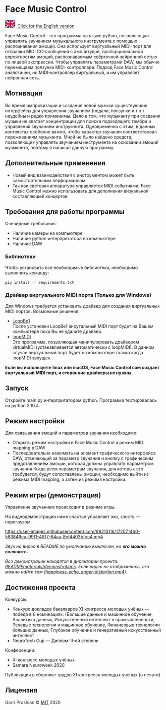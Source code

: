 # Face Music Control

[<img src = ".\READMEmaterials\flags\gb.svg">&nbsp; Click for the English version](README.md)

Face Music Control - это программа на языке python, позволяющая управлять звучанием музыкального инструмента с помощью распознавания эмоций. Она использует виртуальный MIDI-порт для отправки MIDI CC-сообщений с амплитудой, пропорциональной вероятностям эмоций, распознаваемым свёрточной нейронной сетью по лицеой экспрессии. Чтобы управлять параметрами DAW, мы обычно перемещаем ползунки MIDI-контроллера. Подход Face Music Control аналогичен, но MIDI-контроллер виртуальный, и им управляет нейронная сеть.

## Мотивация
Во время импровизации и создания новой музыки существующие интерфейсы для управления звучанием (педали, ползунки и т.п.) неудобны и редко применимы. Дело в том, что музыканту при создании музыки не хватает концентрации для поиска подходящего тембра и управления звучанием инструмента. Одновременно с этим, в данных контекстах особенно важно, чтобы характер звучания соответствовал переживаниям музыканта. Мной не было найдено средств, позволяющих управлять звучанием инструмента на основании эмоций музыканта, поэтому я написал данную программу.

## Дополнительные применения
* Новый вид взаимодействия с инструментом может быть самостоятельным перформансом
* Так как световая аппаратура управляется MIDI событиями, Face Music Control можно использовать для дополнения визуальной составляющей концертов

## Требования для работы программы

Очевидные требования:
* Наличие камеры на компьютере
* Наличие python интерпретатора на компьютере
* Наличие DAW

### Библиотеки
Чтобы установить все необходимые библиотеки, необходимо выполнить команду:

```bash
pip install -r requirements.txt
```

### Драйвер виртуального MIDI порта **(Только для Windows)**
Для Windows требуется установить драйвер для создания виртуальных MIDI портов. Возможные решения:
* [LoopBe1](https://www.nerds.de/en/download.html)
<br> После установки LoopBe1 вирутальный MIDI порт будет на Вашем компьютере пока Вы не удалите драйвер.
* [loopMIDI](https://www.tobias-erichsen.de/software/loopmidi.html)
<br> Это программа, позволяющая манипулировать драйвером virtualMIDI (устанавливается автоматически с loopMIDI). В данном случае виртуальный порт будет на компьютере только когда loopMIDI запущен.

**Если вы используете linux или macOS, Face Music Control сам создает виртуальный MIDI порт, и сторонние драйверы не нужны**

## Запуск

Откройте main.py интерпритатором python. Программа тестировалась на python 3.10.4.

## Режим настройки
Для связывания эмоций и параметров звучания необходимо:
* Открыть режим настройки в Face Music Control и режим MIDI mapping в DAW
* Последовательно нажимать на элемент графического интерфейса DAW, отвечающий за параметр звучания и кнопку с графическим представлением эмоции, которая должна управлять параметром звучания
Когда всем параметрам звучания, для которых это требудется, будут сопоставлены эмоции, необходимо выйти из режима MIDI mapping, а затем из режима настройки. 

## Режим игры (демонстрация) 
Управление звучанием происходит в режиме игры.

На видеодемонстрации ниже счастье управляет эхо, злость — перегрузом.

https://user-images.githubusercontent.com/98213116/172071460-583846ca-99f1-4817-84aa-8ef4403bfec4.mp4

*Звук на видео в README по умолчанию выключен, но **его можно включить.***

*Все демонстрации находятся в директории проекта: [READMEmaterials/demonstrations](READMEmaterials/demonstrations). Если видео не отобразилось, его можно найти там ([happiness-echo_anger-distortion.mp4](READMEmaterials/demonstrations/happiness-echo_anger-distortion.mp4)).*

<!--
## Contributing
Pull requests are welcome. For major changes, please open an issue first to discuss what you would like to change.

Please make sure to update tests as appropriate.
-->
## Достижения проекта
Конкурсы:
* Конкурс докладов бакалавров XI конгресса молодых учёных — победа в 6 номинациях:
(Большие данные и машинное обучение, Аналитика данных, Искусственный интеллект в промышленности, Речевые технологии и машинное обучение, Финансовые технологии больших данных, Глубокое обучение и генеративный искусственный интеллект
* NeuroTech Cup — Диплом III-ей степени

Конференции:
* XI конгресс молодых учёных
* Samara Neuroweek 2020

Публикация в сборнике трудов XI конгресса молодых ученых (в печати)

## Лицензия
Garri Proshian © [MIT](https://choosealicense.com/licenses/mit/) 2020
